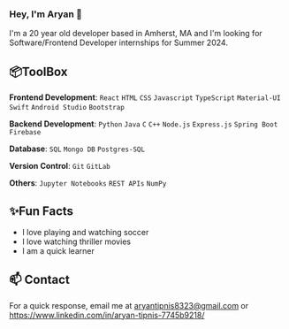 ### Hey, I'm Aryan 👋

I'm a 20 year old developer based in Amherst, MA and I'm looking for Software/Frontend Developer internships for Summer 2024. 

## 📦ToolBox

**Frontend Development**:  `React` `HTML` `CSS` `Javascript` `TypeScript` `Material-UI` `Swift` `Android Studio` `Bootstrap`

**Backend Development**: `Python` `Java` `C` `C++` `Node.js` `Express.js` `Spring Boot` `Firebase`

**Database**: `SQL` `Mongo DB` `Postgres-SQL` 

**Version Control**: `Git` `GitLab`

**Others**: `Jupyter Notebooks` `REST APIs` `NumPy`

## ✨Fun Facts

* I love playing and watching soccer 
* I love watching thriller movies
* I am a quick learner

## 📫 Contact

For a quick response, email me at aryantipnis8323@gmail.com or https://www.linkedin.com/in/aryan-tipnis-7745b9218/

<!--
**aryantipnis/aryantipnis** is a ✨ _special_ ✨ repository because its `README.md` (this file) appears on your GitHub profile.

Here are some ideas to get you started:

- 🔭 I’m currently working on ...
- 🌱 I’m currently learning ...
- 👯 I’m looking to collaborate on ...
- 🤔 I’m looking for help with ...
- 💬 Ask me about ...
- 📫 How to reach me: ...
- 😄 Pronouns: ...
- ⚡ Fun fact: ...
-->
